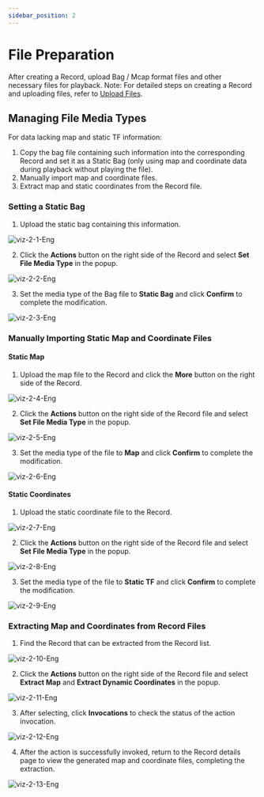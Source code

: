 ```yaml
---
sidebar_position: 2
---
```


# File Preparation

After creating a Record, upload Bag / Mcap format files and other necessary files for playback.
Note: For detailed steps on creating a Record and uploading files, refer to [Upload Files](../collaboration/record/4-upload-files.md).

## Managing File Media Types

For data lacking map and static TF information:
1. Copy the bag file containing such information into the corresponding Record and set it as a Static Bag (only using map and coordinate data during playback without playing the file).
2. Manually import map and coordinate files.
3. Extract map and static coordinates from the Record file.

### Setting a Static Bag

1. Upload the static bag containing this information.
    
![viz-2-1-Eng](./img/viz-2-1-Eng.png)

2. Click the **Actions** button on the right side of the Record and select **Set File Media Type** in the popup.
    
![viz-2-2-Eng](./img/viz-2-2-Eng.png)

3. Set the media type of the Bag file to **Static Bag** and click **Confirm** to complete the modification.
   
![viz-2-3-Eng](./img/viz-2-3-Eng.png)

### Manually Importing Static Map and Coordinate Files

#### Static Map

1. Upload the map file to the Record and click the **More** button on the right side of the Record.
   
![viz-2-4-Eng](./img/viz-2-4-Eng.png)
 
2. Click the **Actions** button on the right side of the Record file and select **Set File Media Type** in the popup.
   
![viz-2-5-Eng](./img/viz-2-5-Eng.png)
 
3. Set the media type of the file to **Map** and click **Confirm** to complete the modification.
   
![viz-2-6-Eng](./img/viz-2-6-Eng.png)

#### Static Coordinates

1. Upload the static coordinate file to the Record.
   
![viz-2-7-Eng](./img/viz-2-7-Eng.png)
 
2. Click the **Actions** button on the right side of the Record file and select **Set File Media Type** in the popup.
   
![viz-2-8-Eng](./img/viz-2-8-Eng.png)
 
3. Set the media type of the file to **Static TF** and click **Confirm** to complete the modification.
    
![viz-2-9-Eng](./img/viz-2-9-Eng.png)

### Extracting Map and Coordinates from Record Files

1. Find the Record that can be extracted from the Record list.
   
![viz-2-10-Eng](./img/viz-2-10-Eng.png)
 
2. Click the **Actions** button on the right side of the Record file and select **Extract Map** and **Extract Dynamic Coordinates** in the popup.
    
![viz-2-11-Eng](./img/viz-2-11-Eng.png)
 
3. After selecting, click **Invocations** to check the status of the action invocation.
   
![viz-2-12-Eng](./img/viz-2-12-Eng.png)
 
4. After the action is successfully invoked, return to the Record details page to view the generated map and coordinate files, completing the extraction.
    
![viz-2-13-Eng](./img/viz-2-13-Eng.png)

